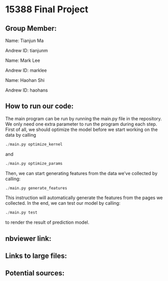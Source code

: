 # 15388 Final Project

## Group Member:

Name: Tianjun Ma

Andrew ID: tianjunm

Name: Mark Lee

Andrew ID: marklee

Name: Haohan Shi

Andrew ID: haohans

## How to run our code:
The main program can be run by running the main.py file in the repository. We only need one extra parameter to run the program during each step. 
First of all, we should optimize the model before we start working on the data by calling
```python
./main.py optimize_kernel
```
and
```python
./main.py optimize_params
```
Then, we can start generating features from the data we’ve collected by calling:
```python
./main.py generate_features
```

This instruction will automatically generate the features from the pages we collected.
In the end, we can test our model by calling:
```python
./main.py test
```
to render the result of prediction model.

## nbviewer link:

## Links to large files:

## Potential sources:


